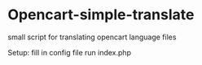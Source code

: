 # Opencart-simple-translate
small script for translating opencart language files

Setup:
  fill in config file
  run index.php
